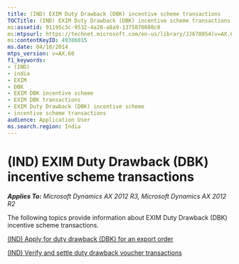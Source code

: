 ```yaml
---
title: (IND) EXIM Duty Drawback (DBK) incentive scheme transactions
TOCTitle: (IND) EXIM Duty Drawback (DBK) incentive scheme transactions
ms:assetid: 91195c3c-9532-4a20-a8a9-1375070080c0
ms:mtpsurl: https://technet.microsoft.com/en-us/library/JJ678054(v=AX.60)
ms:contentKeyID: 49386015
ms.date: 04/18/2014
mtps_version: v=AX.60
f1_keywords:
- (IND)
- india
- EXIM
- DBK
- EXIM DBK incentive scheme
- EXIM DBK transactions
- EXIM Duty Drawback (DBK) incentive scheme
- incentive scheme transactions
audience: Application User
ms.search.region: India
---
```


# (IND) EXIM Duty Drawback (DBK) incentive scheme transactions 


_**Applies To:** Microsoft Dynamics AX 2012 R3, Microsoft Dynamics AX 2012 R2_

The following topics provide information about EXIM Duty Drawback (DBK) incentive scheme transactions.

[(IND) Apply for duty drawback (DBK) for an export order](ind-apply-for-duty-drawback-dbk-for-an-export-order.md)

[(IND) Verify and settle duty drawback voucher transactions](ind-verify-and-settle-duty-drawback-voucher-transactions.md)

  


